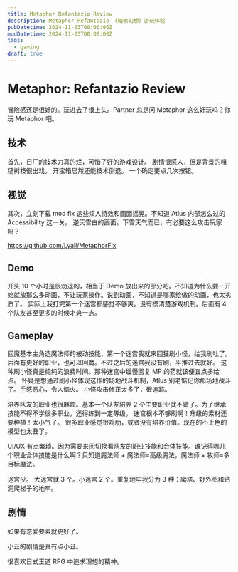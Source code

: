 ```yaml
---
title: Metaphor Refantazio Review
description: Metaphor Refantazio 《暗喻幻想》游玩体验
pubDatetime: 2024-11-23T00:00:00Z
modDatetime: 2024-11-23T00:00:00Z
tags:
  - gaming
draft: true
---
```


# Metaphor: Refantazio Review

冒险感还是很好的。玩进去了很上头。Partner 总是问 Metaphor 这么好玩吗？你玩 Metaphor 吧。

## 技术

首先，日厂的技术力真的烂，可惜了好的游戏设计。
剧情很感人，但是背景的粗糙树枝很出戏。
开宝箱居然还能技术倒退。
一个确定要点几次按钮。

## 视觉

其次，立刻下载 mod fix 这些烦人特效和画面摇晃。不知道 Atlus 内部怎么过的 Accessibility 这一关。
逆天雪白的画面。下雪天气而已，有必要这么攻击玩家吗？

https://github.com/Lyall/MetaphorFix

## Demo

开头 10 个小时是很劝退的，相当于 Demo 放出来的部分吧。不知道为什么要一开始就放那么多动画，不让玩家操作。说到动画，不知道是哪家给做的动画，也太劣质了。
实际上我打完第一个迷宫都感觉不够爽。没有摸清楚游戏机制。后面有 4 个队友甚至更多的时候才爽一点。

## Gameplay

回魔基本主角选魔法师的被动技能，第一个迷宫我就来回狂刷小怪，给我刷吐了。
后面有更好的职业，也可以回魔。不过之后的迷宫我没有刷，平推过去就好。
这种刷小怪真是纯纯的浪费时间。那种迷宫中缓慢回复 MP 的药就该便宜点多给点。
怀疑是想通过刷小怪体现这作的场地战斗机制，Atlus 别老惦记你那场地战斗了。手感恶心，令人恼火。
小怪攻击修正太多了，很追踪。

培养队友的职业也很麻烦。基本一个队友培养 2 个主要职业就不错了。为了继承技能不得不学很多职业，还得练到一定等级。
迷宫根本不够刷啊！升级的素材还要种植！太小气了。
很多职业感觉很鸡肋，或者没有培养价值。现在的不上色的模型也太丑了。

UI/UX 有点繁琐。因为需要来回切换看队友的职业技能和合体技能。谁记得哪几个职业合体技能是什么啊？只知道魔法师 + 魔法师=高级魔法，魔法师 + 牧师=多目标魔法。

迷宫少。
大迷宫就 3 个。小迷宫 2 个。重复地牢我分为 3 种：爬塔、野外图和钻洞爬梯子的地牢。

## 剧情

如果有恋爱要素就更好了。

小丑的剧情是真有点小丑。

很喜欢日式王道 RPG 中追求理想的精神。
